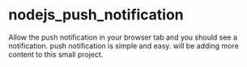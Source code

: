 # nodejs_push_notification
Allow the push notification in your browser tab and you should see a notification.
push notification is simple and easy.
will be adding more content to this small project.
